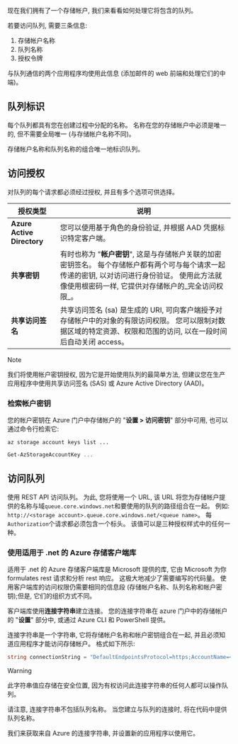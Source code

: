 现在我们拥有了一个存储帐户, 我们来看看如何处理它将包含的队列。

若要访问队列, 需要三条信息:

 1. 存储帐户名称
 2. 队列名称
 3. 授权令牌

与队列通信的两个应用程序均使用此信息 (添加邮件的 web 前端和处理它们的中端)。

## <a name="queue-identity"></a>队列标识

每个队列都具有您在创建过程中分配的名称。 名称在您的存储帐户中必须是唯一的, 但不需要全局唯一 (与存储帐户名称不同)。

存储帐户名称和队列名称的组合唯一地标识队列。

## <a name="access-authorization"></a>访问授权

对队列的每个请求都必须经过授权, 并且有多个选项可供选择。

| 授权类型 | 说明 |
|--------------------|-------------|
| **Azure Active Directory** | 您可以使用基于角色的身份验证, 并根据 AAD 凭据标识特定客户端。 |
| **共享密钥** | 有时也称为 "**帐户密钥**", 这是与存储帐户关联的加密密钥签名。 每个存储帐户都有两个可与每个请求一起传递的密钥, 以对访问进行身份验证。 使用此方法就像使用根密码一样, 它提供对存储帐户的_完全访问权限_。 |
| **共享访问签名** | 共享访问签名 (sa) 是生成的 URI, 可向客户端授予对存储帐户中的对象的有限访问权限。 您可以限制对数据区域的特定资源、权限和范围的访问, 以在一段时间后自动关闭 access。  |

> [!NOTE]
> 我们将使用帐户密钥授权, 因为它是开始使用队列的最简单方法, 但建议您在生产应用程序中使用共享访问签名 (SAS) 或 Azure Active Directory (AAD)。

### <a name="retrieving-the-account-key"></a>检索帐户密钥
 
您的帐户密钥在 Azure 门户中存储帐户的 "**设置 > 访问密钥**" 部分中可用, 也可以通过命令行检索它:

```azurecli
az storage account keys list ...
```

```powershell
Get-AzStorageAccountKey ...
```

## <a name="accessing-queues"></a>访问队列

使用 REST API 访问队列。 为此, 您将使用一个 URL, 该 URL 将您为存储帐户提供的名称与域`queue.core.windows.net`和要使用的队列的路径组合在一起。 例如: `http://<storage account>.queue.core.windows.net/<queue name>`。 每`Authorization`个请求都必须包含一个标头。 该值可以是三种授权样式中的任何一种。

### <a name="using-the-azure-storage-client-library-for-net"></a>使用适用于 .net 的 Azure 存储客户端库

适用于 .net 的 Azure 存储客户端库是 Microsoft 提供的库, 它由 Microsoft 为你 formulates rest 请求和分析 rest 响应。 这极大地减少了需要编写的代码量。 使用客户端库的访问权限仍需要相同的信息段 (存储帐户名称、队列名称和帐户密钥);但是, 它们的组织方式不同。

客户端库使用**连接字符串**建立连接。 您的连接字符串在 azure 门户中的存储帐户的 "**设置**" 部分中, 或通过 Azure CLI 和 PowerShell 提供。

连接字符串是一个字符串, 它将存储帐户名称和帐户密钥组合在一起, 并且必须知道应用程序才能访问存储帐户。 格式如下所示:

```csharp
string connectionString = "DefaultEndpointsProtocol=https;AccountName=<your storage account name>;AccountKey=<your key>;EndpointSuffix=core.windows.net"
```

> [!WARNING]
> 此字符串值应存储在安全位置, 因为有权访问此连接字符串的任何人都可以操作队列。

请注意, 连接字符串不包括队列名称。 当您建立与队列的连接时, 将在代码中提供队列名称。

我们来获取来自 Azure 的连接字符串, 并设置新的应用程序以使用它。
